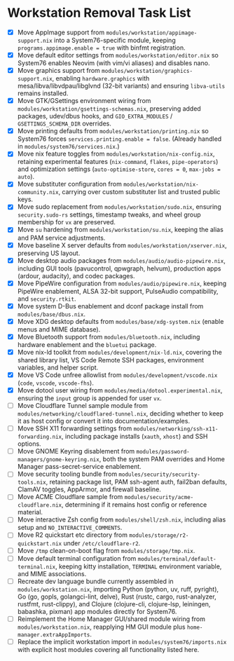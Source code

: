 # Workstation Removal Task List

- [x] Move AppImage support from `modules/workstation/appimage-support.nix` into a System76-specific module, keeping `programs.appimage.enable = true` with binfmt registration.
- [x] Move default editor settings from `modules/workstation/editor.nix` so System76 enables Neovim (with vim/vi aliases) and disables nano.
- [x] Move graphics support from `modules/workstation/graphics-support.nix`, enabling `hardware.graphics` with mesa/libva/libvdpau/libglvnd (32-bit variants) and ensuring `libva-utils` remains installed.
- [x] Move GTK/GSettings environment wiring from `modules/workstation/gsettings-schemas.nix`, preserving added packages, udev/dbus hooks, and `GIO_EXTRA_MODULES` / `GSETTINGS_SCHEMA_DIR` overrides.
- [x] Move printing defaults from `modules/workstation/printing.nix` so System76 forces `services.printing.enable = false`. (Already handled in `modules/system76/services.nix`.)
- [x] Move nix feature toggles from `modules/workstation/nix-config.nix`, retaining experimental features (`nix-command`, `flakes`, `pipe-operators`) and optimization settings (`auto-optimise-store`, `cores = 0`, `max-jobs = auto`).
- [x] Move substituter configuration from `modules/workstation/nix-community.nix`, carrying over custom substituter list and trusted public keys.
- [x] Move sudo replacement from `modules/workstation/sudo.nix`, ensuring `security.sudo-rs` settings, timestamp tweaks, and wheel group membership for `vx` are preserved.
- [x] Move `su` hardening from `modules/workstation/su.nix`, keeping the alias and PAM service adjustments.
- [x] Move baseline X server defaults from `modules/workstation/xserver.nix`, preserving US layout.
- [x] Move desktop audio packages from `modules/audio/audio-pipewire.nix`, including GUI tools (pavucontrol, qpwgraph, helvum), production apps (ardour, audacity), and codec packages.
- [x] Move PipeWire configuration from `modules/audio/pipewire.nix`, keeping PipeWire enablement, ALSA 32-bit support, PulseAudio compatibility, and `security.rtkit`.
- [x] Move system D-Bus enablement and dconf package install from `modules/base/dbus.nix`.
- [x] Move XDG desktop defaults from `modules/base/xdg-system.nix` (enable menus and MIME database).
- [x] Move Bluetooth support from `modules/bluetooth.nix`, including hardware enablement and the `bluetui` package.
- [x] Move nix-ld toolkit from `modules/development/nix-ld.nix`, covering the shared library list, VS Code Remote SSH packages, environment variables, and helper script.
- [x] Move VS Code unfree allowlist from `modules/development/vscode.nix` (`code`, `vscode`, `vscode-fhs`).
- [x] Move dotool user wiring from `modules/media/dotool.experimental.nix`, ensuring the `input` group is appended for user `vx`.
- [ ] Move Cloudflare Tunnel sample module from `modules/networking/cloudflared-tunnel.nix`, deciding whether to keep it as host config or convert it into documentation/examples.
- [ ] Move SSH X11 forwarding settings from `modules/networking/ssh-x11-forwarding.nix`, including package installs (`xauth`, `xhost`) and SSH options.
- [ ] Move GNOME Keyring disablement from `modules/password-managers/gnome-keyring.nix`, both the system PAM overrides and Home Manager pass-secret-service enablement.
- [ ] Move security tooling bundle from `modules/security/security-tools.nix`, retaining package list, PAM ssh-agent auth, fail2ban defaults, ClamAV toggles, AppArmor, and firewall baseline.
- [ ] Move ACME Cloudflare sample from `modules/security/acme-cloudflare.nix`, determining if it remains host config or reference material.
- [ ] Move interactive Zsh config from `modules/shell/zsh.nix`, including alias setup and `NO_INTERACTIVE_COMMENTS`.
- [ ] Move R2 quickstart etc directory from `modules/storage/r2-quickstart.nix` under `/etc/cloudflare-r2`.
- [ ] Move `/tmp` clean-on-boot flag from `modules/storage/tmp.nix`.
- [ ] Move default terminal configuration from `modules/terminal/default-terminal.nix`, keeping kitty installation, `TERMINAL` environment variable, and MIME associations.
- [ ] Recreate dev language bundle currently assembled in `modules/workstation.nix`, importing Python (python, uv, ruff, pyright), Go (go, gopls, golangci-lint, delve), Rust (rustc, cargo, rust-analyzer, rustfmt, rust-clippy), and Clojure (clojure-cli, clojure-lsp, leiningen, babashka, pixman) app modules directly for System76.
- [ ] Reimplement the Home Manager GUI/shared module wiring from `modules/workstation.nix`, reapplying HM GUI module plus `home-manager.extraAppImports`.
- [ ] Replace the implicit workstation import in `modules/system76/imports.nix` with explicit host modules covering all functionality listed here.
